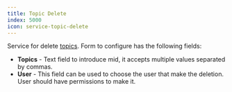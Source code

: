 ```yaml
---
title: Topic Delete
index: 5000
icon: service-topic-delete
---
```


Service for delete [topics](/concepts/topic). Form to configure has the following fields:

- **Topics** - Text field to introduce mid, it accepts multiple values separated by commas.
- **User** - This field can be used to choose the user that make the deletion. User should have permissions to make it.

